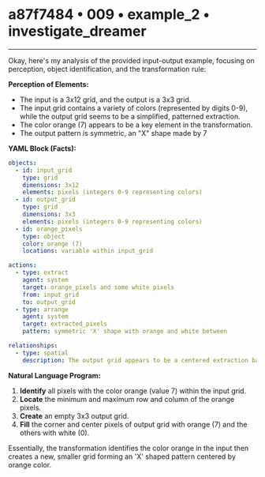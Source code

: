 # a87f7484 • 009 • example_2 • investigate_dreamer

---
Okay, here's my analysis of the provided input-output example, focusing on perception, object identification, and the transformation rule:

**Perception of Elements:**

*   The input is a 3x12 grid, and the output is a 3x3 grid.
*   The input grid contains a variety of colors (represented by digits 0-9), while the output grid seems to be a simplified, patterned extraction.
*   The color orange (7) appears to be a key element in the transformation.
*   The output pattern is symmetric, an "X" shape made by 7

**YAML Block (Facts):**



```yaml
objects:
  - id: input_grid
    type: grid
    dimensions: 3x12
    elements: pixels (integers 0-9 representing colors)
  - id: output_grid
    type: grid
    dimensions: 3x3
    elements: pixels (integers 0-9 representing colors)
  - id: orange_pixels
    type: object
    color: orange (7)
    locations: variable within input_grid

actions:
  - type: extract
    agent: system
    target: orange_pixels and some white pixels
    from: input_grid
    to: output_grid
  - type: arrange
    agent: system
    target: extracted_pixels
    pattern: symmetric 'X' shape with orange and white between

relationships:
  - type: spatial
    description: The output grid appears to be a centered extraction based on the locations of the orange pixels.
```



**Natural Language Program:**

1.  **Identify** all pixels with the color orange (value 7) within the input grid.
2.  **Locate** the minimum and maximum row and column of the orange pixels.
3.  **Create** an empty 3x3 output grid.
4. **Fill** the corner and center pixels of output grid with orange (7) and the others with white (0).

Essentially, the transformation identifies the color orange in the input then creates a new, smaller grid forming an 'X' shaped pattern centered by orange color.

